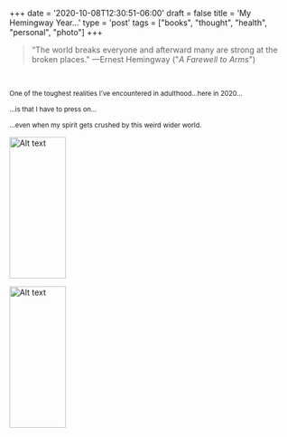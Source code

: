 
+++
date = '2020-10-08T12:30:51-06:00'
draft = false
title = 'My Hemingway Year...'
type = 'post'
tags = ["books", "thought", "health", "personal", "photo"]
+++

> “The world breaks everyone and afterward many are strong at the broken places."  —Ernest Hemingway ("*A Farewell to Arms*")

<br /> 

<small> One of the toughest realities I’ve encountered in adulthood...here in 2020... </small> <br />

<small> ...is that I have to press on... </small> <br />

<small> ...even when my spirit gets crushed by this weird wider world. </small> <br />

<img src="https://julianwest.me/Blog/posts/images/hemingway.jpeg" alt="Alt text" width="100" height="250"> <br />


<img src="https://julianwest.me/Blog/posts/images/me_beardy_2020.jpeg" alt="Alt text" width="100" height="250"> <br />